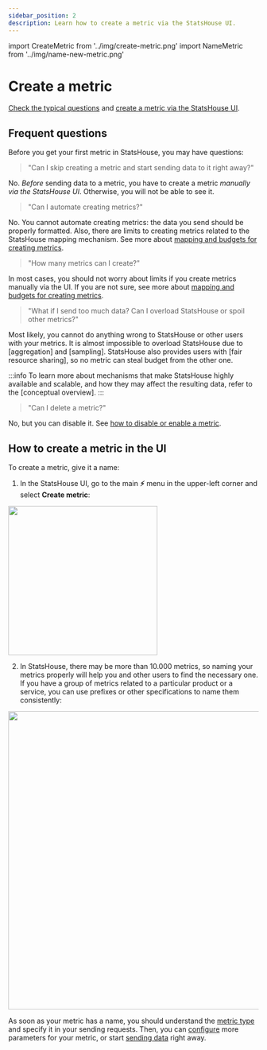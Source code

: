 ```yaml
---
sidebar_position: 2
description: Learn how to create a metric via the StatsHouse UI.
---
```

import CreateMetric from '../img/create-metric.png'
import NameMetric from '../img/name-new-metric.png'

# Create a metric

[Check the typical questions](#frequent-questions) and [create a metric via the StatsHouse UI](#how-to-create-a-metric-in-the-ui).

## Frequent questions

Before you get your first metric in StatsHouse, you may have questions:

> "Can I skip creating a metric and start sending data to it right away?"

No. _Before_ sending data to a metric, you have to create a metric _manually via the StatsHouse UI_.
Otherwise, you will not be able to see it.

> "Can I automate creating metrics?"

No. You cannot automate creating metrics: the data you send should be properly formatted. Also, there are limits to 
creating metrics related to the StatsHouse mapping mechanism. 
See more about [mapping and budgets for creating metrics](../conceptual-overview/draft.md).

> "How many metrics can I create?"
 
In most cases, you should not worry about limits if you create metrics manually via the UI. If you are not sure, see 
more about [mapping and budgets for creating metrics](../conceptual-overview/draft.md).

> "What if I send too much data? Can I overload StatsHouse or spoil other metrics?"

Most likely, you cannot do anything wrong to StatsHouse or other users with your metrics. It is almost 
impossible to overload StatsHouse due to [aggregation] and [sampling]. StatsHouse also provides users with [fair 
resource sharing], so no metric can steal budget from the other one.

:::info
To learn more about mechanisms that make StatsHouse highly available and scalable, and how they may affect the 
resulting data, refer to the [conceptual overview].
:::

> "Can I delete a metric?"

No, but you can disable it. See [how to disable or enable a metric](configure-metric.md#disabling-a-metric).

## How to create a metric in the UI

To create a metric, give it a name:

1. In the StatsHouse UI, go to the main **⚡** menu in the upper-left corner and select **Create metric**:

<img src={CreateMetric} width="300"/>

2. In StatsHouse, there may be more than 10.000 metrics, so naming your metrics properly will help you and other 
users to find the necessary one.
If you have a group of metrics related to a particular product or a service, you can use prefixes or other 
specifications to name them consistently:

<img src={NameMetric} width="600"/>

As soon as your metric has a name, you should understand the [metric type](configure-metric.md#metric-type) and specify it in 
your sending requests. 
Then, you can [configure](configure-metric.md) more parameters for your metric, or start [sending data](send-data.md) 
right away.

